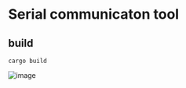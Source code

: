 # Serial communicaton tool

## build 

```
cargo build
```
![image](https://github.com/chen-gz/serial_comm_tool/assets/18215354/4e91a79d-8673-46d8-8683-eb1757da9843)
